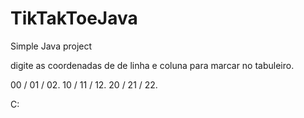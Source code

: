 # TikTakToeJava
Simple Java project


digite as coordenadas de de linha e coluna para marcar no tabuleiro.

00 / 01 / 02.
10 / 11 / 12.
20 / 21 / 22.

C:
